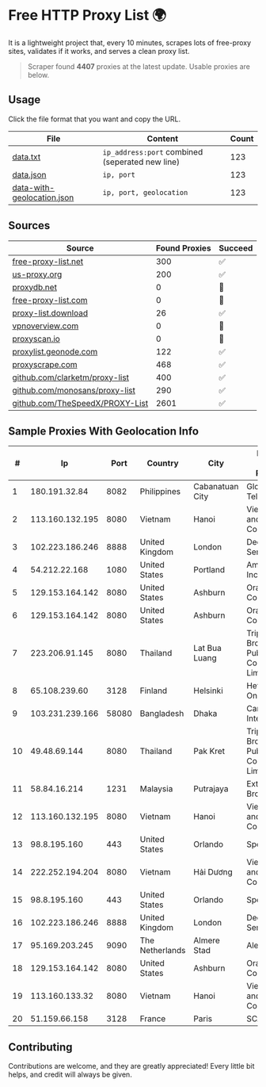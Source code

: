 
# Free HTTP Proxy List 🌍

It is a lightweight project that, every 10 minutes, scrapes lots of free-proxy sites, validates if it works, and serves a clean proxy list.


> Scraper found **4407** proxies at the latest update. Usable proxies are below.

## Usage

Click the file format that you want and copy the URL.


|File|Content|Count|
|----|-------|-----|
|[data.txt](https://raw.githubusercontent.com/themiralay/Proxy-List-World/master/data.txt)|`ip_address:port` combined (seperated new line)|123|
|[data.json](https://raw.githubusercontent.com/themiralay/Proxy-List-World/master/data.json)|`ip, port`|123|
|[data-with-geolocation.json](https://raw.githubusercontent.com/themiralay/Proxy-List-World/master/data-with-geolocation.json)|`ip, port, geolocation`|123|

## Sources

|Source|Found Proxies|Succeed|
|------|-------------|-------|
|[free-proxy-list.net](https://free-proxy-list.net)|300|✅|
|[us-proxy.org](https://www.us-proxy.org)|200|✅|
|[proxydb.net](http://proxydb.net)|0|🚫|
|[free-proxy-list.com](https://free-proxy-list.com/?page=&port=&type%5B%5D=http&type%5B%5D=https&up_time=0&search=Search)|0|🚫|
|[proxy-list.download](https://www.proxy-list.download/HTTP)|26|✅|
|[vpnoverview.com](https://vpnoverview.com/privacy/anonymous-browsing/free-proxy-servers)|0|🚫|
|[proxyscan.io](https://www.proxyscan.io)|0|🚫|
|[proxylist.geonode.com](https://proxylist.geonode.com/api/proxy-list?limit=300&page=1&sort_by=lastChecked&sort_type=desc&protocols=http,https)|122|✅|
|[proxyscrape.com](https://api.proxyscrape.com/v2/?request=displayproxies&protocol=http&timeout=10000&country=all&ssl=all&anonymity=all)|468|✅|
|[github.com/clarketm/proxy-list](https://raw.githubusercontent.com/clarketm/proxy-list/master/proxy-list-raw.txt)|400|✅|
|[github.com/monosans/proxy-list](https://raw.githubusercontent.com/monosans/proxy-list/main/proxies/http.txt)|290|✅|
|[github.com/TheSpeedX/PROXY-List](https://raw.githubusercontent.com/TheSpeedX/PROXY-List/master/http.txt)|2601|✅|


## Sample Proxies With Geolocation Info

|#|Ip|Port|Country|City|Internet Service Provider|
|-|--|----|-------|----|-------------------------|
|1|180.191.32.84|8082|Philippines|Cabanatuan City|Globe Telecom|
|2|113.160.132.195|8080|Vietnam|Hanoi|VietNam Post and Telecom Corporation|
|3|102.223.186.246|8888|United Kingdom|London|Dedicated Servers|
|4|54.212.22.168|1080|United States|Portland|Amazon.com, Inc.|
|5|129.153.164.142|8080|United States|Ashburn|Oracle Corporation|
|6|129.153.164.142|8080|United States|Ashburn|Oracle Corporation|
|7|223.206.91.145|8080|Thailand|Lat Bua Luang|Triple T Broadband Public Company Limited|
|8|65.108.239.60|3128|Finland|Helsinki|Hetzner Online GmbH|
|9|103.231.239.166|58080|Bangladesh|Dhaka|Carnival Internet|
|10|49.48.69.144|8080|Thailand|Pak Kret|Triple T Broadband Public Company Limited|
|11|58.84.16.214|1231|Malaysia|Putrajaya|Extreme Broadband|
|12|113.160.132.195|8080|Vietnam|Hanoi|VietNam Post and Telecom Corporation|
|13|98.8.195.160|443|United States|Orlando|Spectrum|
|14|222.252.194.204|8080|Vietnam|Hải Dương|VietNam Post and Telecom Corporation|
|15|98.8.195.160|443|United States|Orlando|Spectrum|
|16|102.223.186.246|8888|United Kingdom|London|Dedicated Servers|
|17|95.169.203.245|9090|The Netherlands|Almere Stad|Alexhost SRL|
|18|129.153.164.142|8080|United States|Ashburn|Oracle Corporation|
|19|113.160.133.32|8080|Vietnam|Hanoi|VietNam Post and Telecom Corporation|
|20|51.159.66.158|3128|France|Paris|SCALEWAY|



## Contributing

Contributions are welcome, and they are greatly appreciated! Every
little bit helps, and credit will always be given.

